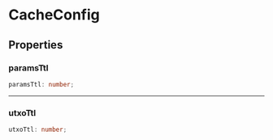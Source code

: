 # CacheConfig

## Properties

### paramsTtl

```ts
paramsTtl: number;
```

***

### utxoTtl

```ts
utxoTtl: number;
```
